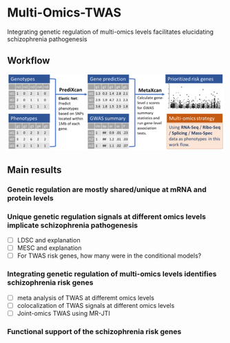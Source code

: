 # Multi-Omics-TWAS
Integrating genetic regulation of multi-omics levels facilitates elucidating schizophrenia pathogenesis

## Workflow
![workflow](./.img/workflow.png)

## Main results

### Genetic regulation are mostly shared/unique at mRNA and protein levels

### Unique genetic regulation signals at different omics levels implicate schizophrenia pathogenesis
* [ ] LDSC and explanation
* [ ] MESC and explanation
* [ ] For TWAS risk genes, how many were in the conditional models?

### Integrating genetic regulation of multi-omics levels identifies schizophrenia risk genes
* [ ] meta analysis of TWAS at differemt omics levels
* [ ] colocalization of TWAS signals at different omics levels
* [ ] Joint-omics TWAS using MR-JTI

### Functional support of the schizophrenia risk genes

